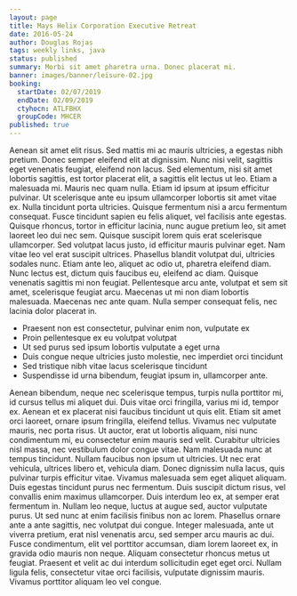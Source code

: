 ```yaml
---
layout: page
title: Mays Helix Corporation Executive Retreat
date: 2016-05-24
author: Douglas Rojas
tags: weekly links, java
status: published
summary: Morbi sit amet pharetra urna. Donec placerat mi.
banner: images/banner/leisure-02.jpg
booking:
  startDate: 02/07/2019
  endDate: 02/09/2019
  ctyhocn: ATLFBHX
  groupCode: MHCER
published: true
---
```

Aenean sit amet elit risus. Sed mattis mi ac mauris ultricies, a egestas nibh pretium. Donec semper eleifend elit at dignissim. Nunc nisi velit, sagittis eget venenatis feugiat, eleifend non lacus. Sed elementum, nisi sit amet lobortis sagittis, est tortor placerat elit, a sagittis elit lectus ut leo. Etiam a malesuada mi. Mauris nec quam nulla. Etiam id ipsum at ipsum efficitur pulvinar. Ut scelerisque ante eu ipsum ullamcorper lobortis sit amet vitae ex.
Nulla tincidunt porta ultricies. Quisque fermentum nisi a arcu fermentum consequat. Fusce tincidunt sapien eu felis aliquet, vel facilisis ante egestas. Quisque rhoncus, tortor in efficitur lacinia, nunc augue pretium leo, sit amet laoreet leo dui nec sem. Quisque suscipit lorem quis erat scelerisque ullamcorper. Sed volutpat lacus justo, id efficitur mauris pulvinar eget. Nam vitae leo vel erat suscipit ultrices. Phasellus blandit volutpat dui, ultricies sodales nunc. Etiam ante leo, aliquet ac odio ut, pharetra eleifend diam. Nunc lectus est, dictum quis faucibus eu, eleifend ac diam. Quisque venenatis sagittis mi non feugiat. Pellentesque arcu ante, volutpat et sem sit amet, scelerisque feugiat arcu. Maecenas ut mi non diam lobortis malesuada. Maecenas nec ante quam. Nulla semper consequat felis, nec lacinia dolor placerat in.

* Praesent non est consectetur, pulvinar enim non, vulputate ex
* Proin pellentesque ex eu volutpat volutpat
* Ut sed purus sed ipsum lobortis vulputate a eget urna
* Duis congue neque ultricies justo molestie, nec imperdiet orci tincidunt
* Sed tristique nibh vitae lacus scelerisque tincidunt
* Suspendisse id urna bibendum, feugiat ipsum in, ullamcorper ante.

Aenean bibendum, neque nec scelerisque tempus, turpis nulla porttitor mi, id cursus tellus mi aliquet dui. Duis vitae orci fringilla, varius mi id, tempor ex. Aenean et ex placerat nisi faucibus tincidunt ut quis elit. Etiam sit amet orci laoreet, ornare ipsum fringilla, eleifend tellus. Vivamus nec vulputate mauris, nec porta risus. Ut auctor, erat ut lobortis aliquam, nisi nunc condimentum mi, eu consectetur enim mauris sed velit. Curabitur ultricies nisl massa, nec vestibulum dolor congue vitae. Nam malesuada nunc at tempus tincidunt. Nullam faucibus non ipsum ut ultricies. Ut nec erat vehicula, ultrices libero et, vehicula diam. Donec dignissim nulla lacus, quis pulvinar turpis efficitur vitae. Vivamus malesuada sem eget aliquet aliquam.
Duis egestas tincidunt purus nec fermentum. Duis suscipit dictum risus, vel convallis enim maximus ullamcorper. Duis interdum leo ex, at semper erat fermentum in. Nullam leo neque, luctus at augue sed, auctor vulputate purus. Ut sed nunc at enim facilisis finibus non ac lorem. Phasellus ornare ante a ante sagittis, nec volutpat dui congue. Integer malesuada, ante ut viverra pretium, erat nisl venenatis arcu, sed semper arcu mauris ac dui. Fusce condimentum, elit vel porttitor accumsan, diam lorem laoreet ex, in gravida odio mauris non neque. Aliquam consectetur rhoncus metus ut feugiat. Praesent et velit ac dui interdum sollicitudin eget eget orci. Nullam ligula felis, consectetur vitae orci facilisis, vulputate dignissim mauris. Vivamus porttitor aliquam leo vel congue.
